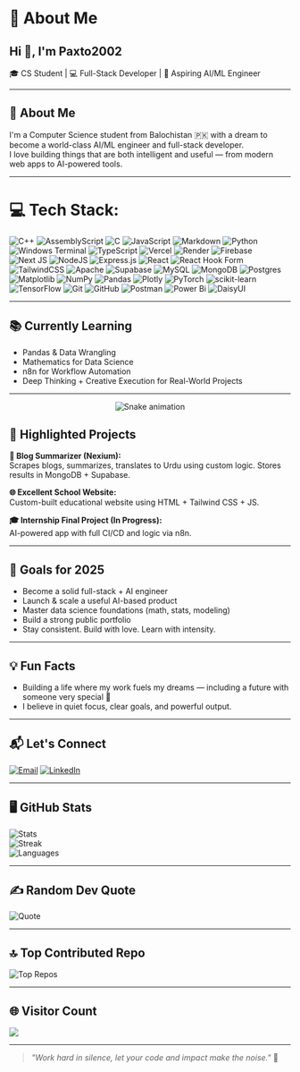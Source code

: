 # 💫 About Me

## Hi 👋, I'm Paxto2002  
🎓 CS Student | 💻 Full-Stack Developer | 🤖 Aspiring AI/ML Engineer

---

## 🎯 About Me

I'm a Computer Science student from Balochistan 🇵🇰 with a dream to become a world-class AI/ML engineer and full-stack developer.  
I love building things that are both intelligent and useful — from modern web apps to AI-powered tools.

---

# 💻 Tech Stack:
![C++](https://img.shields.io/badge/c++-%2300599C.svg?style=for-the-badge&logo=c%2B%2B&logoColor=white) ![AssemblyScript](https://img.shields.io/badge/assembly%20script-%23000000.svg?style=for-the-badge&logo=assemblyscript&logoColor=white) ![C](https://img.shields.io/badge/c-%2300599C.svg?style=for-the-badge&logo=c&logoColor=white) ![JavaScript](https://img.shields.io/badge/javascript-%23323330.svg?style=for-the-badge&logo=javascript&logoColor=%23F7DF1E) ![Markdown](https://img.shields.io/badge/markdown-%23000000.svg?style=for-the-badge&logo=markdown&logoColor=white) ![Python](https://img.shields.io/badge/python-3670A0?style=for-the-badge&logo=python&logoColor=ffdd54) ![Windows Terminal](https://img.shields.io/badge/Windows%20Terminal-%234D4D4D.svg?style=for-the-badge&logo=windows-terminal&logoColor=white) ![TypeScript](https://img.shields.io/badge/typescript-%23007ACC.svg?style=for-the-badge&logo=typescript&logoColor=white) ![Vercel](https://img.shields.io/badge/vercel-%23000000.svg?style=for-the-badge&logo=vercel&logoColor=white) ![Render](https://img.shields.io/badge/Render-%46E3B7.svg?style=for-the-badge&logo=render&logoColor=white) ![Firebase](https://img.shields.io/badge/firebase-%23039BE5.svg?style=for-the-badge&logo=firebase) ![Next JS](https://img.shields.io/badge/Next-black?style=for-the-badge&logo=next.js&logoColor=white) ![NodeJS](https://img.shields.io/badge/node.js-6DA55F?style=for-the-badge&logo=node.js&logoColor=white) ![Express.js](https://img.shields.io/badge/express.js-%23404d59.svg?style=for-the-badge&logo=express&logoColor=%2361DAFB) ![React](https://img.shields.io/badge/react-%2320232a.svg?style=for-the-badge&logo=react&logoColor=%2361DAFB) ![React Hook Form](https://img.shields.io/badge/React%20Hook%20Form-%23EC5990.svg?style=for-the-badge&logo=reacthookform&logoColor=white) ![TailwindCSS](https://img.shields.io/badge/tailwindcss-%2338B2AC.svg?style=for-the-badge&logo=tailwind-css&logoColor=white) ![Apache](https://img.shields.io/badge/apache-%23D42029.svg?style=for-the-badge&logo=apache&logoColor=white) ![Supabase](https://img.shields.io/badge/Supabase-3ECF8E?style=for-the-badge&logo=supabase&logoColor=white) ![MySQL](https://img.shields.io/badge/mysql-4479A1.svg?style=for-the-badge&logo=mysql&logoColor=white) ![MongoDB](https://img.shields.io/badge/MongoDB-%234ea94b.svg?style=for-the-badge&logo=mongodb&logoColor=white) ![Postgres](https://img.shields.io/badge/postgres-%23316192.svg?style=for-the-badge&logo=postgresql&logoColor=white) ![Matplotlib](https://img.shields.io/badge/Matplotlib-%23ffffff.svg?style=for-the-badge&logo=Matplotlib&logoColor=black) ![NumPy](https://img.shields.io/badge/numpy-%23013243.svg?style=for-the-badge&logo=numpy&logoColor=white) ![Pandas](https://img.shields.io/badge/pandas-%23150458.svg?style=for-the-badge&logo=pandas&logoColor=white) ![Plotly](https://img.shields.io/badge/Plotly-%233F4F75.svg?style=for-the-badge&logo=plotly&logoColor=white) ![PyTorch](https://img.shields.io/badge/PyTorch-%23EE4C2C.svg?style=for-the-badge&logo=PyTorch&logoColor=white) ![scikit-learn](https://img.shields.io/badge/scikit--learn-%23F7931E.svg?style=for-the-badge&logo=scikit-learn&logoColor=white) ![TensorFlow](https://img.shields.io/badge/TensorFlow-%23FF6F00.svg?style=for-the-badge&logo=TensorFlow&logoColor=white) ![Git](https://img.shields.io/badge/git-%23F05033.svg?style=for-the-badge&logo=git&logoColor=white) ![GitHub](https://img.shields.io/badge/github-%23121011.svg?style=for-the-badge&logo=github&logoColor=white) ![Postman](https://img.shields.io/badge/Postman-FF6C37?style=for-the-badge&logo=postman&logoColor=white) ![Power Bi](https://img.shields.io/badge/power_bi-F2C811?style=for-the-badge&logo=powerbi&logoColor=black) ![DaisyUI](https://img.shields.io/badge/daisyui-5A0EF8?style=for-the-badge&logo=daisyui&logoColor=white)

---

## 📚 Currently Learning

- Pandas & Data Wrangling  
- Mathematics for Data Science  
- n8n for Workflow Automation  
- Deep Thinking + Creative Execution for Real-World Projects

---

<!-- Snake Game Repo View -->

<div align="center">
  <img src="https://profile-readme-generator.com/assets/snake.svg" alt="Snake animation" />
</div>

## 💼 Highlighted Projects

**🔗 Blog Summarizer (Nexium):**  
Scrapes blogs, summarizes, translates to Urdu using custom logic. Stores results in MongoDB + Supabase.

**🌐 Excellent School Website:**  
Custom-built educational website using HTML + Tailwind CSS + JS.

**🎓 Internship Final Project (In Progress):**  
AI-powered app with full CI/CD and logic via n8n.

---

## 🎯 Goals for 2025

- Become a solid full-stack + AI engineer  
- Launch & scale a useful AI-based product  
- Master data science foundations (math, stats, modeling)  
- Build a strong public portfolio  
- Stay consistent. Build with love. Learn with intensity.

---

## 💡 Fun Facts

- Building a life where my work fuels my dreams — including a future with someone very special 💍  
- I believe in quiet focus, clear goals, and powerful output.

---

## 📬 Let's Connect

[![Email](https://img.shields.io/badge/Email-hafizwaseemahmed2002@gmail.com-red?style=for-the-badge&logo=gmail)](mailto:hafizwaseemahmed2002@gmail.com)
[![LinkedIn](https://img.shields.io/badge/LinkedIn-Connect-blue?style=for-the-badge&logo=linkedin)](https://linkedin.com/in/hafiz-waseem-ahmed-50a4b2347)


---

## 🖥 GitHub Stats

![Stats](https://github-readme-stats.vercel.app/api?username=Paxto2002&theme=bear&hide_border=false&include_all_commits=true&count_private=true)  
![Streak](https://nirzak-streak-stats.vercel.app/?user=Paxto2002&theme=bear&hide_border=false)  
![Languages](https://github-readme-stats.vercel.app/api/top-langs/?username=Paxto2002&theme=bear&hide_border=false&include_all_commits=true&count_private=true&layout=compact)

---

## ✍️ Random Dev Quote

![Quote](https://quotes-github-readme.vercel.app/api?type=vertical&theme=radical)

---

## 🔝 Top Contributed Repo

![Top Repos](https://github-contributor-stats.vercel.app/api?username=Paxto2002&limit=5&theme=monokai&combine_all_yearly_contributions=true)

---

## 🌐 Visitor Count

[![](https://visitcount.itsvg.in/api?id=Paxto2002&icon=0&color=8)](https://visitcount.itsvg.in)

---

> _"Work hard in silence, let your code and impact make the noise."_ 🚀

<!-- Proudly created with GPRM ( https://gprm.itsvg.in ) -->
